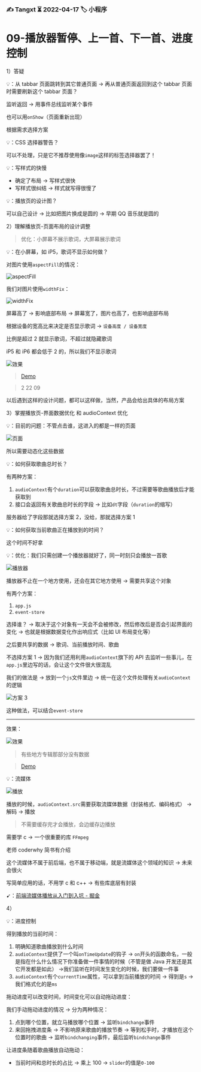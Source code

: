 ### ✍️ Tangxt ⏳ 2022-04-17 🏷️ 小程序

# 09-播放器暂停、上⼀⾸、下⼀⾸、进度控制

1）答疑

💡：从 tabbar 页面跳转到其它普通页面 -> 再从普通页面返回到这个 tabbar 页面时需要刷新这个 tabbar 页面？

监听返回 -> 用事件总线监听某个事件

也可以用`onShow`（页面重新出现）

根据需求选择方案

💡：CSS 选择器警告？

可以不处理，只是它不推荐使用像`image`这样的标签选择器罢了！

💡：写样式的快慢

- 确定了布局 -> 写样式很快
- 写样式很纠结 -> 样式就写得很慢了

💡：播放页的设计图？

可以自己设计 -> 比如把图片换成是圆的 -> 早期 QQ 音乐就是圆的

2）理解播放页-页面布局的设计调整

> 优化：小屏幕不展示歌词，大屏幕展示歌词

💡：在小屏幕，如 iP5，歌词不显示如何做？

对图片使用`aspectFill`的情况：

![aspectFill](assets/img/2022-04-19-16-59-03.png)

我们对图片使用`widthFix`：

![widthFix](assets/img/2022-04-19-16-54-47.png)

屏幕高了 -> 影响底部布局 -> 屏幕宽了，图片也高了，也影响底部布局

根据设备的宽高比来决定是否显示歌词 -> `设备高度 / 设备宽度`

比例是超过 2 就显示歌词，不超过就隐藏歌词

iP5 和 iP6 都会低于 2 的，所以我们不显示歌词

![效果](assets/img/2022-04-19-17-24-23.png)

> [Demo](https://github.com/ppambler/QQMusic/commit/287d34f)

> 2 22 09

以后遇到这样的设计问题，都可以这样做，当然，产品会给出具体的布局方案

3）掌握播放页-界面数据优化 和 audioContext 优化

💡：目前的问题：不管点击谁，这进入的都是一样的页面

![页面](assets/img/2022-04-19-17-50-10.png)

所以需要动态化这些数据

💡：如何获取歌曲总时长？

有两种方案：

1. `audioContext`有个`duration`可以获取歌曲总时长，不过需要等歌曲播放后才能获取到
2. 接口会返回有关歌曲总时长的字段 -> 比如`dt`字段（`duration`的缩写）

服务器给了字段那就选择方案 2，没给，那就选择方案 1

💡：如何获取当前歌曲正在播放到的时间？

这个时间不好拿

💡：优化：我们只需创建一个播放器就好了，同一时刻只会播放一首歌

![播放器](assets/img/2022-04-19-19-20-06.png)

播放器不止在一个地方使用，还会在其它地方使用 -> 需要共享这个对象

有两个方案：

1. `app.js`
2. `event-store`

选择谁？ -> 取决于这个对象有一天会不会被修改，然后修改后是否会引起界面的变化 -> 也就是根据数据变化作出响应式（比如 UI 布局变化等）

之后要共享的数据 -> 歌词、当前播放时间、歌曲

不选择方案 1 -> 因为我们还用利用`audioContext`旗下的 API 去监听一些事儿，在`app.js`里边写的话，会让这个文件很大很混乱

我们的做法是 -> 放到一个`js`文件里边 -> 统一在这个文件处理有关`audioContext`的逻辑

![方案 3](assets/img/2022-04-19-19-30-33.png)

这种做法，可以结合`event-store`

---

效果：

![效果](assets/img/2022-04-19-20-21-14.png)

> 有些地方专辑那部分没有数据

> [Demo](https://github.com/ppambler/QQMusic/commit/50674c6)

💡：流媒体

![播放](assets/img/2022-04-19-19-42-10.png)

播放的时候，`audioContext.src`需要获取流媒体数据（封装格式、编码格式） -> 解码 -> 播放

> 不需要缓存完才会播放，会边缓存边播放

需要学 c  -> 一个很重要的库 `FFmpeg`

老师 coderwhy 简书有介绍

这个流媒体不属于前后端，也不属于移动端，就是流媒体这个领域的知识 -> 未来会很火

写简单应用的话，不用学 c 和 c++ -> 有些库底层有封装

➹：[前端流媒体播放从入门到入坑 - 掘金](https://juejin.cn/post/7015100196631609351)

4）

💡：进度控制

得到播放的当前时间：

1. 明确知道歌曲播放到什么时间
2. `audioContext`提供了一个叫`onTimeUpdate`的钩子 -> `on`开头的函数命名，一般是指在什么什么情况下你准备做一件事情的时候（不管是做 Java 开发还是其它开发都是如此） ->我们监听在时间发生变化的时候，我们要做一件事
3. `audioContext`有个`currentTime`属性，可以拿到当前播放的时间 -> 得到是`s` -> 我们格式化的是`ms`

拖动进度可以改变时间，时间变化可以自动拖动进度：

我们手动拖动进度的情况 -> 分为两种情况：

1. 点到哪个位置，就立马播放哪个位置 -> 监听`bindchange`事件
2. 来回拖拽进度条 -> 不影响原来歌曲的播放节奏 -> 等到松手时，才播放在这个位置时的歌曲 -> 监听`bindchanging`事件，最后监听`bindchange`事件

让进度条随着歌曲播放自动拖动：

- 当前时间和总时长的占比 -> 乘上 100 -> `slider`的值是`0-100`




